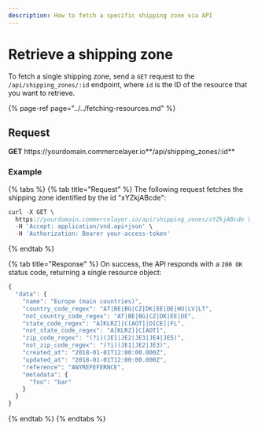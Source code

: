 ```yaml
---
description: How to fetch a specific shipping zone via API
---
```


# Retrieve a shipping zone

To fetch a single shipping zone, send a `GET` request to the `/api/shipping_zones/:id` endpoint, where `id` is the ID of the resource that you want to retrieve.

{% page-ref page="../../fetching-resources.md" %}

## Request

**GET** https://<i></i>yourdomain.commercelayer.io**/api/shipping_zones/:id**

### **Example**

{% tabs %}
{% tab title="Request" %}
The following request fetches the shipping zone identified by the id "xYZkjABcde":

```javascript
curl -X GET \
  https://yourdomain.commercelayer.io/api/shipping_zones/xYZkjABcde \
  -H 'Accept: application/vnd.api+json' \
  -H 'Authorization: Bearer your-access-token'
```
{% endtab %}

{% tab title="Response" %}
On success, the API responds with a `200 OK` status code, returning a single resource object:

```javascript
{
  "data": {
    "name": "Europe (main countries)",
    "country_code_regex": "AT|BE|BG|CZ|DK|EE|DE|HU|LV|LT",
    "not_country_code_regex": "AT|BE|BG|CZ|DK|EE|DE",
    "state_code_regex": "A[KLRZ]|C[AOT]|D[CE]|FL",
    "not_state_code_regex": "A[KLRZ]|C[AOT]",
    "zip_code_regex": "(?i)(JE1|JE2|JE3|JE4|JE5)",
    "not_zip_code_regex": "(?i)(JE1|JE2|JE3)",
    "created_at": "2018-01-01T12:00:00.000Z",
    "updated_at": "2018-01-01T12:00:00.000Z",
    "reference": "ANYREFEFERNCE",
    "metadata": {
      "foo": "bar"
    }
  }
}
```
{% endtab %}
{% endtabs %}
